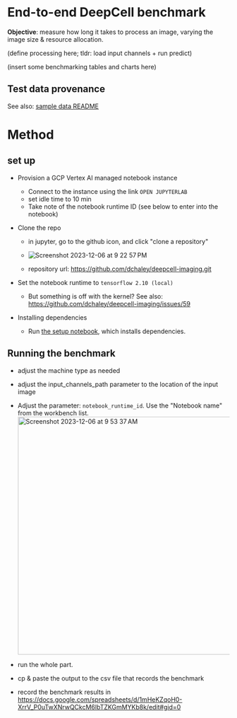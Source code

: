 # End-to-end DeepCell benchmark

**Objective**: measure how long it takes to process an image, varying the image size & resource allocation.

(define processing here; tldr: load input channels + run predict)

(insert some benchmarking tables and charts here)

## Test data provenance

See also: [sample data README](https://github.com/dchaley/deepcell-imaging/tree/main/sample-data)

# Method
## set up
- Provision a GCP Vertex AI managed notebook instance
  - Connect to the instance using the link `OPEN JUPYTERLAB`
  - set idle time to 10 min
  - Take note of the notebook runtime ID (see below to enter into the notebook)
    
- Clone the repo
    - in jupyter, go to the github icon, and click "clone a repository"
    - ![Screenshot 2023-12-06 at 9 22 57 PM](https://github.com/dchaley/deepcell-imaging/assets/352005/8424a47e-ab92-47dd-ab2e-365c3f1e4448)

    - repository url: https://github.com/dchaley/deepcell-imaging.git
 
- Set the notebook runtime to `tensorflow 2.10 (local)`
    - But something is off with the kernel? See also: https://github.com/dchaley/deepcell-imaging/issues/59

- Installing dependencies
  - Run [the setup notebook](setup.ipynb), which installs dependencies.
    
## Running the benchmark
- adjust the machine type as needed
- adjust the input_channels_path parameter to the location of the input image
- Adjust the parameter: `notebook_runtime_id`. Use the "Notebook name" from the workbench list. <img width="538" alt="Screenshot 2023-12-06 at 9 53 37 AM" src="https://github.com/dchaley/deepcell-imaging/assets/352005/07ed4f96-5dc7-44e8-ae5f-ec6e12d3c244">

- run the whole part.
- cp & paste the output to the csv file that records the benchmark
- record the benchmark results in https://docs.google.com/spreadsheets/d/1mHeKZqoH0-XrrV_P0uTwXNrwQCkcM6lbTZKGmMYKb8k/edit#gid=0 
